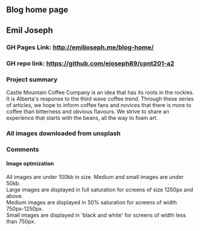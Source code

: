 ## Blog home page
## Emil Joseph


### GH Pages Link: http://emiljoseph.me/blog-home/


### GH repo link: https://github.com/ejoseph89/cpnt201-a2


### Project summary
Castle Mountain Coffee Company is an idea that has its roots in the rockies. It is Alberta's response to the third wave coffee trend. Through these series of articles, we hope to inform coffee fans and novices that there is more to coffee than bitterness and obvious flavours. We strive to share an experience that starts with the beans, all the way to foam art. 


### All images downloaded from unsplash


### Comments
#### Image optmization
All images are under 100kb in size. Medium and small images are under 50kb.  
Large images are displayed in full saturation for screens of size 1250px and above.  
Medium images are displayed in 50% saturation for screens of width 750px-1250px.  
Small images are displayed in 'black and white' for screens of width less than 750px.  



